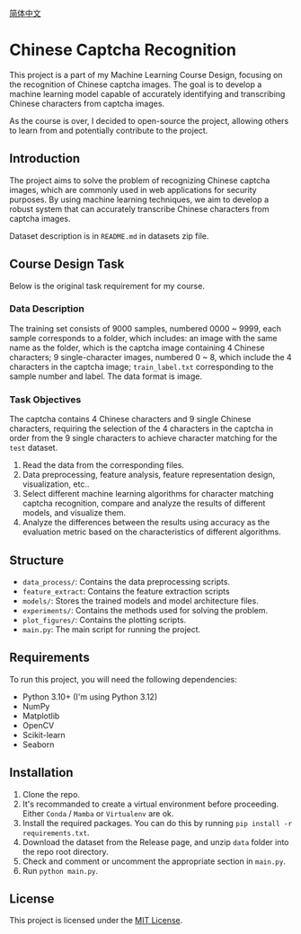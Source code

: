 [简体中文](README-zh.md)

# Chinese Captcha Recognition

This project is a part of my Machine Learning Course Design, focusing on the recognition of Chinese captcha images. The goal is to develop a machine learning model capable of accurately identifying and transcribing Chinese characters from captcha images.

As the course is over, I decided to open-source the project, allowing others to learn from and potentially contribute to the project.

## Introduction

The project aims to solve the problem of recognizing Chinese captcha images, which are commonly used in web applications for security purposes. By using machine learning techniques, we aim to develop a robust system that can accurately transcribe Chinese characters from captcha images.

Dataset description is in `README.md` in datasets zip file.

## Course Design Task

Below is the original task requirement for my course.

### Data Description

The training set consists of 9000 samples, numbered 0000 ~ 9999, each sample corresponds to a folder, which includes: an image with the same name as the folder, which is the captcha image containing 4 Chinese characters; 9 single-character images, numbered 0 ~ 8, which include the 4 characters in the captcha image; `train_label.txt` corresponding to the sample number and label. The data format is image.

### Task Objectives

The captcha contains 4 Chinese characters and 9 single Chinese characters, requiring the selection of the 4 characters in the captcha in order from the 9 single characters to achieve character matching for the `test` dataset.

1. Read the data from the corresponding files.
2. Data preprocessing, feature analysis, feature representation design, visualization, etc..
3. Select different machine learning algorithms for character matching captcha recognition, compare and analyze the results of different models, and visualize them.
4. Analyze the differences between the results using accuracy as the evaluation metric based on the characteristics of different algorithms.

## Structure

- `data_process/`: Contains the data preprocessing scripts.
- `feature_extract`: Contains the feature extraction scripts
- `models/`: Stores the trained models and model architecture files.
- `experiments/`: Contains the methods used for solving the problem.
- `plot_figures/`: Contains the plotting scripts.
- `main.py`: The main script for running the project.

## Requirements

To run this project, you will need the following dependencies:

- Python 3.10+ (I'm using Python 3.12)
- NumPy
- Matplotlib
- OpenCV
- Scikit-learn
- Seaborn

## Installation

1. Clone the repo.
2. It's recommanded to create a virtual environment before proceeding. Either `Conda` / `Mamba` or `Virtualenv` are ok.
3. Install the required packages. You can do this by running `pip install -r requirements.txt`.
4. Download the dataset from the Release page, and unzip `data` folder into the repo root directory.
5. Check and comment or uncomment the appropriate section in `main.py`.
6. Run `python main.py`.

## License
This project is licensed under the [MIT License](LICENSE).
